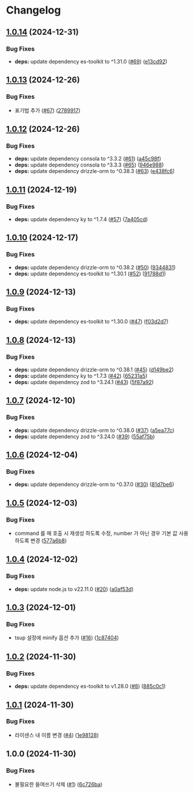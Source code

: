 # Changelog

## [1.0.14](https://github.com/kim-yeonjoong/pulse/compare/v1.0.13...v1.0.14) (2024-12-31)


### Bug Fixes

* **deps:** update dependency es-toolkit to ^1.31.0 ([#69](https://github.com/kim-yeonjoong/pulse/issues/69)) ([e13cd92](https://github.com/kim-yeonjoong/pulse/commit/e13cd9270cd9cb0b8d263942e535513fc1c9968d))

## [1.0.13](https://github.com/kim-yeonjoong/pulse/compare/v1.0.12...v1.0.13) (2024-12-26)


### Bug Fixes

* 표기법 추가 ([#67](https://github.com/kim-yeonjoong/pulse/issues/67)) ([2789917](https://github.com/kim-yeonjoong/pulse/commit/27899170b0de8a12f159f5374d4d274854001896))

## [1.0.12](https://github.com/kim-yeonjoong/pulse/compare/v1.0.11...v1.0.12) (2024-12-26)


### Bug Fixes

* **deps:** update dependency consola to ^3.3.2 ([#61](https://github.com/kim-yeonjoong/pulse/issues/61)) ([a45c98f](https://github.com/kim-yeonjoong/pulse/commit/a45c98fbbd6077343d339737b9069877af537006))
* **deps:** update dependency consola to ^3.3.3 ([#65](https://github.com/kim-yeonjoong/pulse/issues/65)) ([946e988](https://github.com/kim-yeonjoong/pulse/commit/946e98883375406bd67d7e01ace9ab18e225ec31))
* **deps:** update dependency drizzle-orm to ^0.38.3 ([#63](https://github.com/kim-yeonjoong/pulse/issues/63)) ([e438fc6](https://github.com/kim-yeonjoong/pulse/commit/e438fc6c2a14e7b2ac99ae1216487931ad7d39bd))

## [1.0.11](https://github.com/kim-yeonjoong/pulse/compare/v1.0.10...v1.0.11) (2024-12-19)


### Bug Fixes

* **deps:** update dependency ky to ^1.7.4 ([#57](https://github.com/kim-yeonjoong/pulse/issues/57)) ([7a405cd](https://github.com/kim-yeonjoong/pulse/commit/7a405cdfc0071c73c8d40f2706eb728d4802bf19))

## [1.0.10](https://github.com/kim-yeonjoong/pulse/compare/v1.0.9...v1.0.10) (2024-12-17)


### Bug Fixes

* **deps:** update dependency drizzle-orm to ^0.38.2 ([#50](https://github.com/kim-yeonjoong/pulse/issues/50)) ([9344831](https://github.com/kim-yeonjoong/pulse/commit/93448318357e1e7ab8c845e74575c1ccb9fd0574))
* **deps:** update dependency es-toolkit to ^1.30.1 ([#52](https://github.com/kim-yeonjoong/pulse/issues/52)) ([91788d1](https://github.com/kim-yeonjoong/pulse/commit/91788d1e6d14b33eda0b8990d41855b03446773f))

## [1.0.9](https://github.com/kim-yeonjoong/pulse/compare/v1.0.8...v1.0.9) (2024-12-13)


### Bug Fixes

* **deps:** update dependency es-toolkit to ^1.30.0 ([#47](https://github.com/kim-yeonjoong/pulse/issues/47)) ([f03d2d7](https://github.com/kim-yeonjoong/pulse/commit/f03d2d7b38f57c8d572572338094b4f13216598a))

## [1.0.8](https://github.com/kim-yeonjoong/pulse/compare/v1.0.7...v1.0.8) (2024-12-13)


### Bug Fixes

* **deps:** update dependency drizzle-orm to ^0.38.1 ([#45](https://github.com/kim-yeonjoong/pulse/issues/45)) ([d149be2](https://github.com/kim-yeonjoong/pulse/commit/d149be27f34972b674292b36b678467b106d5f8d))
* **deps:** update dependency ky to ^1.7.3 ([#42](https://github.com/kim-yeonjoong/pulse/issues/42)) ([65231a5](https://github.com/kim-yeonjoong/pulse/commit/65231a50987728f18b98cdb20d42549989eb0e4e))
* **deps:** update dependency zod to ^3.24.1 ([#43](https://github.com/kim-yeonjoong/pulse/issues/43)) ([5f87a92](https://github.com/kim-yeonjoong/pulse/commit/5f87a92a53caa88d69291c93af4cd0b4cbb31876))

## [1.0.7](https://github.com/kim-yeonjoong/pulse/compare/v1.0.6...v1.0.7) (2024-12-10)


### Bug Fixes

* **deps:** update dependency drizzle-orm to ^0.38.0 ([#37](https://github.com/kim-yeonjoong/pulse/issues/37)) ([a5ea77c](https://github.com/kim-yeonjoong/pulse/commit/a5ea77cdfd0ff9d7bc1bfac7151facbc50630326))
* **deps:** update dependency zod to ^3.24.0 ([#39](https://github.com/kim-yeonjoong/pulse/issues/39)) ([55af75b](https://github.com/kim-yeonjoong/pulse/commit/55af75b3dc2c1f1b0d34760e6277849c7c235a45))

## [1.0.6](https://github.com/kim-yeonjoong/pulse/compare/v1.0.5...v1.0.6) (2024-12-04)


### Bug Fixes

* **deps:** update dependency drizzle-orm to ^0.37.0 ([#30](https://github.com/kim-yeonjoong/pulse/issues/30)) ([81d7be6](https://github.com/kim-yeonjoong/pulse/commit/81d7be64c0e5dc92e168d1bbabc6023e8534696b))

## [1.0.5](https://github.com/kim-yeonjoong/pulse/compare/v1.0.4...v1.0.5) (2024-12-03)


### Bug Fixes

* command 를 매 호출 시 재생성 하도록 수정, number 가 아닌 경우 기본 값 사용하도록 변경 ([577a6b8](https://github.com/kim-yeonjoong/pulse/commit/577a6b850bcc18f2911784cf81189d15f770851b))

## [1.0.4](https://github.com/kim-yeonjoong/pulse/compare/v1.0.3...v1.0.4) (2024-12-02)


### Bug Fixes

* **deps:** update node.js to v22.11.0 ([#20](https://github.com/kim-yeonjoong/pulse/issues/20)) ([a0af53d](https://github.com/kim-yeonjoong/pulse/commit/a0af53dbe03cc8fba34dac9e6212e73714fbb0cf))

## [1.0.3](https://github.com/kim-yeonjoong/pulse/compare/v1.0.2...v1.0.3) (2024-12-01)


### Bug Fixes

* tsup 설정에 minify 옵션 추가 ([#16](https://github.com/kim-yeonjoong/pulse/issues/16)) ([1c87404](https://github.com/kim-yeonjoong/pulse/commit/1c8740408c1dafd0ab82374ed3792d85daa21ff8))

## [1.0.2](https://github.com/kim-yeonjoong/pulse/compare/v1.0.1...v1.0.2) (2024-11-30)


### Bug Fixes

* **deps:** update dependency es-toolkit to v1.28.0 ([#8](https://github.com/kim-yeonjoong/pulse/issues/8)) ([885c0c1](https://github.com/kim-yeonjoong/pulse/commit/885c0c1b0828a4ad7764debf2938b84011cee8ff))

## [1.0.1](https://github.com/kim-yeonjoong/pulse/compare/v1.0.0...v1.0.1) (2024-11-30)


### Bug Fixes

* 라이센스 내 이름 변경 ([#4](https://github.com/kim-yeonjoong/pulse/issues/4)) ([1e98128](https://github.com/kim-yeonjoong/pulse/commit/1e9812893aa9eaec7533fb419f27a38e35739726))

## 1.0.0 (2024-11-30)


### Bug Fixes

* 불필요한 들여쓰기 삭제 ([#1](https://github.com/kim-yeonjoong/pulse/issues/1)) ([6c726ba](https://github.com/kim-yeonjoong/pulse/commit/6c726bab548f53ca68475d5ae186ae79945eff6d))
